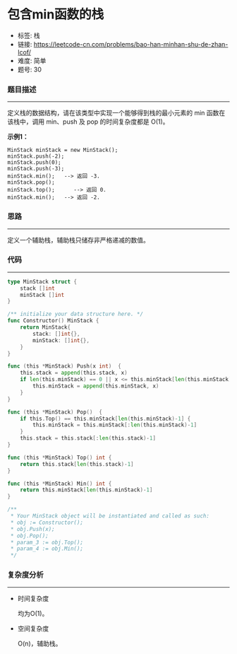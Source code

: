 # 包含min函数的栈

- 标签: 栈
- 链接: https://leetcode-cn.com/problems/bao-han-minhan-shu-de-zhan-lcof/
- 难度: 简单
- 题号: 30

### 题目描述

---

定义栈的数据结构，请在该类型中实现一个能够得到栈的最小元素的 min 函数在该栈中，调用 min、push 及 pop 的时间复杂度都是 O(1)。

**示例1：**

```
MinStack minStack = new MinStack();
minStack.push(-2);
minStack.push(0);
minStack.push(-3);
minStack.min();   --> 返回 -3.
minStack.pop();
minStack.top();      --> 返回 0.
minStack.min();   --> 返回 -2.
```

### 思路

---

定义一个辅助栈，辅助栈只储存非严格递减的数值。

### 代码

---

```go
type MinStack struct {
    stack []int
    minStack []int
}

/** initialize your data structure here. */
func Constructor() MinStack {
    return MinStack{
        stack: []int{},
        minStack: []int{},
    }
}

func (this *MinStack) Push(x int)  {
    this.stack = append(this.stack, x)
    if len(this.minStack) == 0 || x <= this.minStack[len(this.minStack)-1] {
        this.minStack = append(this.minStack, x)
    }
}

func (this *MinStack) Pop()  {
    if this.Top() == this.minStack[len(this.minStack)-1] {
        this.minStack = this.minStack[:len(this.minStack)-1]
    }
    this.stack = this.stack[:len(this.stack)-1]
}

func (this *MinStack) Top() int {
    return this.stack[len(this.stack)-1]
}

func (this *MinStack) Min() int {
    return this.minStack[len(this.minStack)-1]
}

/**
 * Your MinStack object will be instantiated and called as such:
 * obj := Constructor();
 * obj.Push(x);
 * obj.Pop();
 * param_3 := obj.Top();
 * param_4 := obj.Min();
 */
```

### 复杂度分析

---

- 时间复杂度

    均为O(1)。

- 空间复杂度

    O(n)，辅助栈。